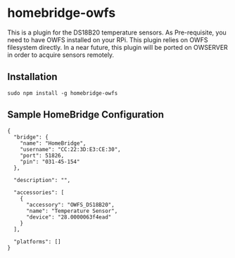 # homebridge-owfs
This is a plugin for the DS18B20 temperature sensors. As Pre-requisite, you need to have OWFS installed on your RPi. This plugin relies on OWFS filesystem directly.
In a near future, this plugin will be ported on OWSERVER in order to acquire sensors remotely.

Installation
--------------------
    sudo npm install -g homebridge-owfs

Sample HomeBridge Configuration
--------------------
    {
      "bridge": {
        "name": "HomeBridge",
        "username": "CC:22:3D:E3:CE:30",
        "port": 51826,
        "pin": "031-45-154"
      },
    
      "description": "",
    
      "accessories": [
        {
          "accessory": "OWFS_DS18B20",
          "name": "Temperature Sensor",
          "device": "28.0000063f4ead"
        }
      ],
    
      "platforms": []
    }
